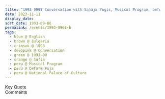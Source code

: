 ```yaml
---
title: "1993-0908 Conversation with Sahaja Yogis, Musical Program, before Śhrī Mahālakṣhmī Pūjā, National Palace of Culture (NDK), Boulevard Bulgaria, 1463 NDK, Sofia, Bulgaria"
date: 2023-11-11
display_date: 
sort_date: 1993-09-08
permalink: /events/1993-0908-b
tags:
  - blue @ English
  - brown @ Bulgaria
  - crimson @ 1993
  - deeppink @ Conversation
  - green @ 1993-09
  - orange @ Sofia
  - peru @ Musical Program
  - peru @ before Puja 
  - peru @ National Palace of Culture
---
```


<wave-list>
  <list-title color="green" width="75">Key Quote</list-title>
  <list-item color="BlanchedAlmond"  width="200"></list-item>
  <list-item color="Lavender"></list-item>
  <list-item color="BlanchedAlmond"></list-item>
</wave-list>

<br>

<wave-list>
  <list-title color="green" width="75">Comments</list-title>
  <list-item color="BlanchedAlmond"  width="200"></list-item>
  <list-item color="Lavender"></list-item>
  <list-item color="BlanchedAlmond"></list-item>
</wave-list>